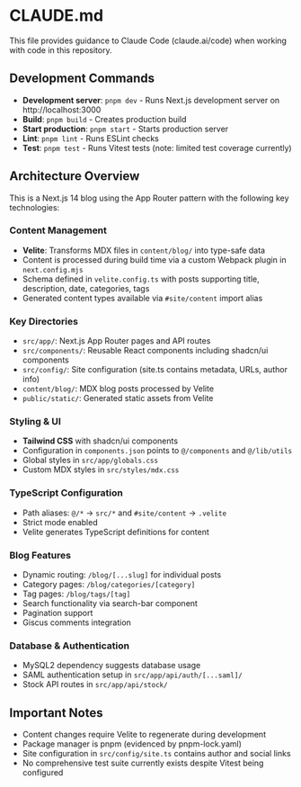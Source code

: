 # CLAUDE.md

This file provides guidance to Claude Code (claude.ai/code) when working with code in this repository.

## Development Commands

- **Development server**: `pnpm dev` - Runs Next.js development server on http://localhost:3000
- **Build**: `pnpm build` - Creates production build
- **Start production**: `pnpm start` - Starts production server
- **Lint**: `pnpm lint` - Runs ESLint checks
- **Test**: `pnpm test` - Runs Vitest tests (note: limited test coverage currently)

## Architecture Overview

This is a Next.js 14 blog using the App Router pattern with the following key technologies:

### Content Management
- **Velite**: Transforms MDX files in `content/blog/` into type-safe data
- Content is processed during build time via a custom Webpack plugin in `next.config.mjs`
- Schema defined in `velite.config.ts` with posts supporting title, description, date, categories, tags
- Generated content types available via `#site/content` import alias

### Key Directories
- `src/app/`: Next.js App Router pages and API routes
- `src/components/`: Reusable React components including shadcn/ui components
- `src/config/`: Site configuration (site.ts contains metadata, URLs, author info)
- `content/blog/`: MDX blog posts processed by Velite
- `public/static/`: Generated static assets from Velite

### Styling & UI
- **Tailwind CSS** with shadcn/ui components
- Configuration in `components.json` points to `@/components` and `@/lib/utils`
- Global styles in `src/app/globals.css`
- Custom MDX styles in `src/styles/mdx.css`

### TypeScript Configuration
- Path aliases: `@/*` → `src/*` and `#site/content` → `.velite`
- Strict mode enabled
- Velite generates TypeScript definitions for content

### Blog Features
- Dynamic routing: `/blog/[...slug]` for individual posts
- Category pages: `/blog/categories/[category]`
- Tag pages: `/blog/tags/[tag]`
- Search functionality via search-bar component
- Pagination support
- Giscus comments integration

### Database & Authentication
- MySQL2 dependency suggests database usage
- SAML authentication setup in `src/app/api/auth/[...saml]/`
- Stock API routes in `src/app/api/stock/`

## Important Notes

- Content changes require Velite to regenerate during development
- Package manager is pnpm (evidenced by pnpm-lock.yaml)
- Site configuration in `src/config/site.ts` contains author and social links
- No comprehensive test suite currently exists despite Vitest being configured